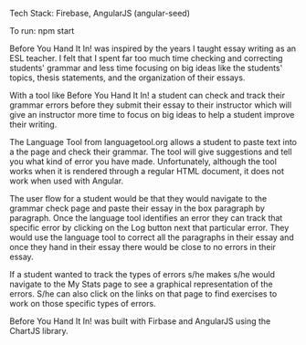 Tech Stack: Firebase, AngularJS (angular-seed)

To run: npm start

Before You Hand It In! was inspired by the years I taught essay writing as an ESL teacher. I felt that I spent far too much time checking and correcting students' grammar and less time focusing on big ideas like the students' topics, thesis statements, and the organization of their essays. 

With a tool like Before You Hand It In! a student can check and track their grammar errors before they submit their essay to their instructor which will give an instructor more time to focus on big ideas to help a student improve their writing. 

The Language Tool from languagetool.org allows a student to paste text into a the page and check their grammar. The tool will give suggestions and tell you what kind of error you have made. Unfortunately, although the tool works when it is rendered through a regular HTML document, it does not work when used with Angular.  

The user flow for a student would be that they would navigate to the grammar check page and paste their essay in the box paragraph by paragraph. Once the language tool identifies an error they can track that specific error by clicking on the Log button next that particular error. They would use the language tool to correct all the paragraphs in their essay and once they hand in their essay there would be close to no errors in their essay.

If a student wanted to track the types of errors s/he makes s/he would navigate to the My Stats page to see a graphical representation of the errors. S/he can also click on the links on that page to find exercises to work on those specific types of errors. 

Before You Hand It In! was built with Firbase and AngularJS using the ChartJS library. 






